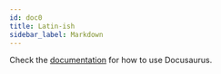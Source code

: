 ```yaml
---
id: doc0
title: Latin-ish
sidebar_label: Markdown
---
```


Check the [documentation](https://docusaurus.io) for how to use Docusaurus.
